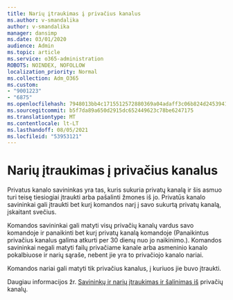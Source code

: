 ```yaml
---
title: Narių įtraukimas į privačius kanalus
ms.author: v-smandalika
author: v-smandalika
manager: dansimp
ms.date: 03/01/2020
audience: Admin
ms.topic: article
ms.service: o365-administration
ROBOTS: NOINDEX, NOFOLLOW
localization_priority: Normal
ms.collection: Adm_O365
ms.custom:
- "9001223"
- "6875"
ms.openlocfilehash: 7948013bb4c1715512572880369a04adaff3c06b824d245394139380abc65378
ms.sourcegitcommit: b5f7da89a650d2915dc652449623c78be6247175
ms.translationtype: MT
ms.contentlocale: lt-LT
ms.lasthandoff: 08/05/2021
ms.locfileid: "53953121"
---
```

# <a name="adding-members-to-private-channels"></a>Narių įtraukimas į privačius kanalus

Privatus kanalo savininkas yra tas, kuris sukuria privatų kanalą ir šis asmuo turi teisę tiesiogiai įtraukti arba pašalinti žmones iš jo. Privatūs kanalo savininkai gali įtraukti bet kurį komandos narį į savo sukurtą privatų kanalą, įskaitant svečius.

Komandos savininkai gali matyti visų privačių kanalų vardus savo komandoje ir panaikinti bet kurį privatų kanalą komandoje (Panaikintus privačius kanalus galima atkurti per 30 dienų nuo jo naikinimo.). Komandos savininkai negali matyti failų privačiame kanale arba asmeninio kanalo pokalbiuose ir narių sąraše, nebent jie yra to privačiojo kanalo nariai.

Komandos nariai gali matyti tik privačius kanalus, į kuriuos jie buvo įtraukti.

Daugiau informacijos žr. [Savininkų ir narių įtraukimas ir šalinimas iš](https://docs.microsoft.com/MicrosoftTeams/private-channels#adding-and-removing-owners-and-members) privačių kanalų.

